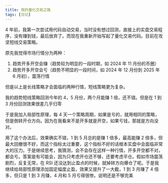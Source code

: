 ```yaml
---
title: 我的量化交易之路
tags: [日记]
---
```


4 年前，我第一次尝试用代码自动交易，当时没有想过回测，直接上的实盘交易程序，没有赚到钱，最后放弃了。而现在我重新开始写起了量化交易代码。目前在攻坚短线交易策略。

原先我觉得市场行情分为两种：

1. 趋势开多开空会赚（趋势较为明显的一段时期，如 2024 年 11 月份的币圈）
2. 趋势开多开空会亏（趋势不明显的一段时间，如 2024 年 12 月份到 2025 年 6 月初），震荡行情

但是以上是长线策略才会面临的两种行情，短线策略更为复杂。

<!-- more -->

我的趋势短线策略回测今年的 4，5 月份，两个月能赚 1 倍，还不错。但是在 1 到 3 月份回测效果很差几乎归零

于是我加入局部性原理，每 4 天一个策略周期，如果是亏的，就用相同的策略，但是倒转开仓方向。因为在我看来不是开多就是开空，如果亏钱，那就是方向没对。

用了这个办法后，效果确实不错，1 到 5 月总的是赚 1 倍多，最高能赚 2 倍多，但最大回撤很不好，而这个指标太过重要，这个指标不好的话根本实盘中会面临非常大的压力。于是继续思考，我猜测，会不会存在这样一种行情，开多开空都不对，都会亏。答案是有可能会，因为只考虑开仓还不够，还要考虑平仓。假如市场震荡剧烈，反复无常，在 RSI 还没达到止盈点的时候，就掉转方向爆仓了呢。于是我继续给局部性原理添加固定幅度止盈，效果又提升了一大截，1 到 3 月赚了 4 倍多，但只是 1 到 3 月赚，4 月和 5 月亏得很惨。说明还是不够完美
